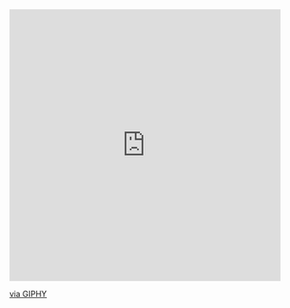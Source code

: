 <iframe src="https://giphy.com/embed/XDvQ4wT5DKFchKT8xm" width="480" height="480" frameBorder="0" class="giphy-embed" allowFullScreen></iframe><p><a href="https://giphy.com/gifs/XDvQ4wT5DKFchKT8xm">via GIPHY</a></p>
